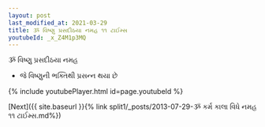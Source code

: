 ```yaml
---
layout: post
last_modified_at: 2021-03-29
title: ૐ વિષ્ણુ પ્રસદીઠયા નમહ ૧૧ ટાઈમ્સ
youtubeId: _x_Z4M1p3MQ
---
```

 
 
 ૐ વિષ્ણુ પ્રસદીઠયા નમહ  
 
 -  જે વિષ્ણુની ભક્તિથી પ્રસન્ન થયા છે 
 
  
 
  
 
 
 
 
 
 


{% include youtubePlayer.html id=page.youtubeId %}
 
[Next]({{ site.baseurl }}{% link  split1/_posts/2013-07-29-ૐ કર્મ કાલા વિધે નમહ ૧૧ ટાઈમ્સ.md%})
 
